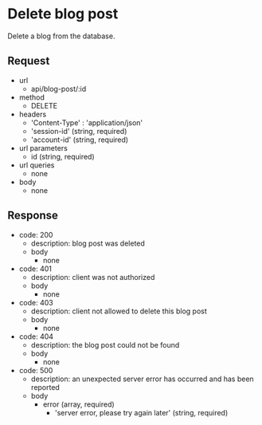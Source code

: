 # Delete blog post
Delete a blog from the database.

## Request
- url
  - api/blog-post/:id
- method
  - DELETE
- headers
  - 'Content-Type' : 'application/json'
  - 'session-id' (string, required)
  - 'account-id' (string, required)
- url parameters
  - id (string, required)
- url queries
  - none
- body
  - none

## Response
- code: 200
  - description: blog post was deleted
  - body
    - none
- code: 401
  - description: client was not authorized
  - body
    - none
- code: 403
  - description: client not allowed to delete this blog post
  - body
    - none
- code: 404
  - description: the blog post could not be found
  - body
    - none
- code: 500
  - description: an unexpected server error has occurred and has been reported
  - body
    - error (array, required)
      - 'server error, please try again later' (string, required)
